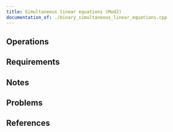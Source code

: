 ```yaml
---
title: Simultaneous linear equations (Mod2)
documentation_of: ./binary_simultaneous_linear_equations.cpp
---
```


## Operations

## Requirements

## Notes

## Problems

## References
